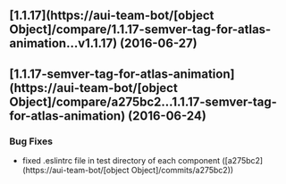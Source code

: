 <a name="1.1.17"></a>
## [1.1.17](https://aui-team-bot/[object Object]/compare/1.1.17-semver-tag-for-atlas-animation...v1.1.17) (2016-06-27)



<a name="1.1.17-semver-tag-for-atlas-animation"></a>
## [1.1.17-semver-tag-for-atlas-animation](https://aui-team-bot/[object Object]/compare/a275bc2...1.1.17-semver-tag-for-atlas-animation) (2016-06-24)


### Bug Fixes

* fixed .eslintrc file in test directory of each component ([a275bc2](https://aui-team-bot/[object Object]/commits/a275bc2))



